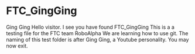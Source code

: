 # FTC_GingGing
Ging Ging
Hello visitor. 
I see you have found FTC_GingGing
This is a a testing file for the FTC team RoboAlpha
We are learning how to use git. 
The naming of this test folder is after Ging Ging, a Youtube personality.
You may now exit.
